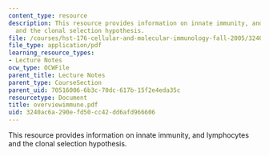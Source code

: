 ```yaml
---
content_type: resource
description: This resource provides information on innate immunity, and lymphocytes
  and the clonal selection hypothesis.
file: /courses/hst-176-cellular-and-molecular-immunology-fall-2005/3240ac6a290efd50cc42dd6afd966606_overviewimmune.pdf
file_type: application/pdf
learning_resource_types:
- Lecture Notes
ocw_type: OCWFile
parent_title: Lecture Notes
parent_type: CourseSection
parent_uid: 70516006-6b3c-70dc-617b-15f2e4eda35c
resourcetype: Document
title: overviewimmune.pdf
uid: 3240ac6a-290e-fd50-cc42-dd6afd966606
---
```

This resource provides information on innate immunity, and lymphocytes and the clonal selection hypothesis.

